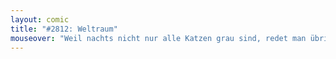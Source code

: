 ```yaml
---
layout: comic
title: "#2812: Weltraum"
mouseover: "Weil nachts nicht nur alle Katzen grau sind, redet man übrigens vom grauen Alltag."
---
```

